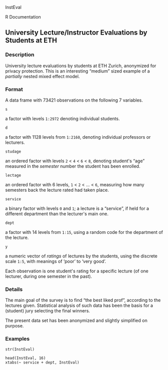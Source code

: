 InstEval

R Documentation

## University Lecture/Instructor Evaluations by Students at ETH

### Description

University lecture evaluations by students at ETH Zurich, anonymized for
privacy protection. This is an interesting “medium” sized example of a
_partially_ nested mixed effect model.

### Format

A data frame with 73421 observations on the following 7 variables.

`s`

a factor with levels `1:2972` denoting individual students.

`d`

a factor with 1128 levels from `1:2160`, denoting individual professors or
lecturers.

`studage`

an ordered factor with levels `2` < `4` < `6` < `8`, denoting student's “age”
measured in the _semester_ number the student has been enrolled.

`lectage`

an ordered factor with 6 levels, `1` < `2` < ... < `6`, measuring how many
semesters back the lecture rated had taken place.

`service`

a binary factor with levels `0` and `1`; a lecture is a “service”, if held for
a different department than the lecturer's main one.

`dept`

a factor with 14 levels from `1:15`, using a random code for the department of
the lecture.

`y`

a numeric vector of _ratings_ of lectures by the students, using the discrete
scale `1:5`, with meanings of ‘poor’ to ‘very good’.

Each observation is one student's rating for a specific lecture (of one
lecturer, during one semester in the past).

### Details

The main goal of the survey is to find “the best liked prof”, according to the
lectures given. Statistical analysis of such data has been the basis for a
(student) jury selecting the final winners.

The present data set has been anonymized and slightly simplified on purpose.

### Examples

    
    str(InstEval)
    
    head(InstEval, 16)
    xtabs(~ service + dept, InstEval)

